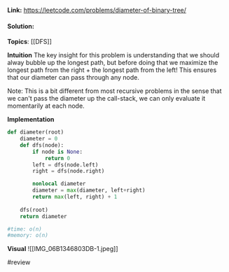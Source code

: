 
**Link:** https://leetcode.com/problems/diameter-of-binary-tree/
#### Solution:

**Topics**: [[DFS]]

**Intuition**
The key insight for this problem is understanding that we should alway bubble up the longest path, but before doing that we maximize the longest path from the right + the longest path from the left! This ensures that our diameter can pass through any node. 

Note: This is a bit different from most recursive problems in the sense that we can't pass the diameter up the call-stack, we can only evaluate it momentarily at each node. 

**Implementation**
```python
def diameter(root)
	diameter = 0
	def dfs(node):
		if node is None:
			return 0
		left = dfs(node.left)
		right = dfs(node.right)

		nonlocal diameter
		diameter = max(diameter, left+right)
		return max(left, right) + 1
		
	dfs(root)
	return diameter

#time: o(n)
#memory: o(n)
```

**Visual** 
![[IMG_06B1346803DB-1.jpeg]]

#review 


